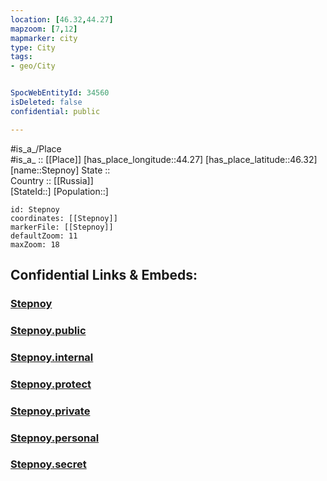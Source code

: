 ```yaml
---
location: [46.32,44.27] 
mapzoom: [7,12] 
mapmarker: city 
type: City
tags:
- geo/City


SpocWebEntityId: 34560
isDeleted: false
confidential: public

---
```

#is_a_/Place  
#is_a_ :: [[Place]] 
[has_place_longitude::44.27] 
[has_place_latitude::46.32] 
[name::Stepnoy] 
State ::  
Country :: [[Russia]]  
[StateId::] 
[Population::] 



```leaflet
id: Stepnoy
coordinates: [[Stepnoy]] 
markerFile: [[Stepnoy]] 
defaultZoom: 11 
maxZoom: 18
```


## Confidential Links & Embeds: 

### [Stepnoy](/_Standards/Earth/Continent/Europe/Europe~East/Russia/Russia~South/Kalmykia~Republic/City/Stepnoy.md) 

### [Stepnoy.public](/_public/Earth/Continent/Europe/Europe~East/Russia/Russia~South/Kalmykia~Republic/City/Stepnoy.public.md) 

### [Stepnoy.internal](/_internal/Earth/Continent/Europe/Europe~East/Russia/Russia~South/Kalmykia~Republic/City/Stepnoy.internal.md) 

### [Stepnoy.protect](/_protect/Earth/Continent/Europe/Europe~East/Russia/Russia~South/Kalmykia~Republic/City/Stepnoy.protect.md) 

### [Stepnoy.private](/_private/Earth/Continent/Europe/Europe~East/Russia/Russia~South/Kalmykia~Republic/City/Stepnoy.private.md) 

### [Stepnoy.personal](/_personal/Earth/Continent/Europe/Europe~East/Russia/Russia~South/Kalmykia~Republic/City/Stepnoy.personal.md) 

### [Stepnoy.secret](/_secret/Earth/Continent/Europe/Europe~East/Russia/Russia~South/Kalmykia~Republic/City/Stepnoy.secret.md)

